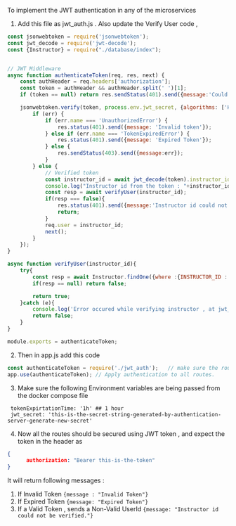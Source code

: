 To implement the JWT authentication in any of the microservices 

1. Add this file as jwt_auth.js . Also update the Verify User code , 
```js
const jsonwebtoken = require('jsonwebtoken');
const jwt_decode = require('jwt-decode');
const {Instructor} = require("./database/index");


// JWT Middleware
async function authenticateToken(req, res, next) {
    const authHeader = req.headers['authorization'];
    const token = authHeader && authHeader.split(' ')[1];
    if (token == null) return res.sendStatus(401).send({message:'Could not read token , check format.'});

    jsonwebtoken.verify(token, process.env.jwt_secret, {algorithms: ['HS256']}, async (err, user) => {
        if (err) {
            if (err.name === 'UnauthorizedError') {
                res.status(401).send({message: 'Invalid token'});
            } else if (err.name === 'TokenExpiredError') {
                res.status(401).send({message: 'Expired Token'});
            } else {
                res.sendStatus(403).send({message:err});
            }
        } else {
            // Verified token
            const instructor_id = await jwt_decode(token).instructor_id;
            console.log("Instructor id from the token : "+instructor_id);
            const resp = await verifyUser(instructor_id);
            if(resp === false){
                res.status(401).send({message:'Instructor id could not be verified.'});
                return;
            }
            req.user = instructor_id;
            next();
        }
    });
}

async function verifyUser(instructor_id){
    try{
        const resp = await Instructor.findOne({where :{INSTRUCTOR_ID : instructor_id}});
        if(resp == null) return false;

        return true;
    }catch (e){
        console.log('Error occured while verifying instructor , at jwt_auth/verifyUser : '+e);
        return false;
    }
}

module.exports = authenticateToken;

```
2. Then in app.js add this code 
```js
const authenticateToken = require('./jwt_auth');   // make sure the route is correct
app.use(authenticateToken); // Apply authentication to all routes.
```
3. Make sure the following Environment variables are being passed from the docker compose file 
```
 tokenExpirtationTime: '1h' ## 1 hour
 jwt_secret: 'this-is-the-secret-string-generated-by-authentication-server-generate-new-secret'
```
4. Now all the routes should be secured using JWT token , and expect the token in the header as 
```json
{
      authorization: "Bearer this-is-the-token"
}

```
It will return following messages :
1. If Invalid Token ```{message : "Invalid Token"}```
2. If Expired Token ```{message: "Expired Token"}```
3. If a Valid Token , sends a Non-Valid UserId ```{message: "Instructor id could not be verified."}```